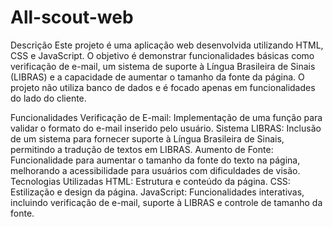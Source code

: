 # All-scout-web

Descrição
Este projeto é uma aplicação web desenvolvida utilizando HTML, CSS e JavaScript. O objetivo é demonstrar funcionalidades básicas como verificação de e-mail, um sistema de suporte à Língua Brasileira de Sinais (LIBRAS) e a capacidade de aumentar o tamanho da fonte da página. O projeto não utiliza banco de dados e é focado apenas em funcionalidades do lado do cliente.

Funcionalidades
Verificação de E-mail: Implementação de uma função para validar o formato do e-mail inserido pelo usuário.
Sistema LIBRAS: Inclusão de um sistema para fornecer suporte à Língua Brasileira de Sinais, permitindo a tradução de textos em LIBRAS.
Aumento de Fonte: Funcionalidade para aumentar o tamanho da fonte do texto na página, melhorando a acessibilidade para usuários com dificuldades de visão.
Tecnologias Utilizadas
HTML: Estrutura e conteúdo da página.
CSS: Estilização e design da página.
JavaScript: Funcionalidades interativas, incluindo verificação de e-mail, suporte à LIBRAS e controle de tamanho da fonte.
